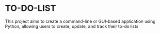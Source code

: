 # TO-DO-LIST
This project aims to create a command-line or GUI-based application using Python, allowing users to create, update, and track their to-do lists
